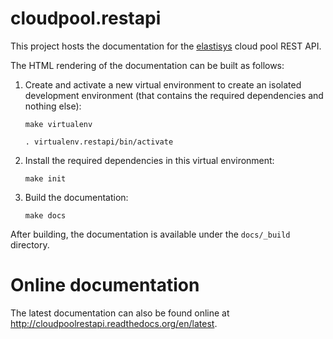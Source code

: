 cloudpool.restapi
=================

This project hosts the documentation for the 
[elastisys](http://elastisys.com) cloud pool
REST API.

The HTML rendering of the documentation can be built as follows:

  1. Create and activate a new virtual environment to create an 
     isolated development environment (that contains the required 
     dependencies and nothing else):

       `make virtualenv`

       `. virtualenv.restapi/bin/activate`

  2. Install the required dependencies in this virtual environment:

       `make init`

  3. Build the documentation:

       `make docs`

After building, the documentation is available under the `docs/_build` directory.

Online documentation
====================
The latest documentation can also be found online at http://cloudpoolrestapi.readthedocs.org/en/latest.
